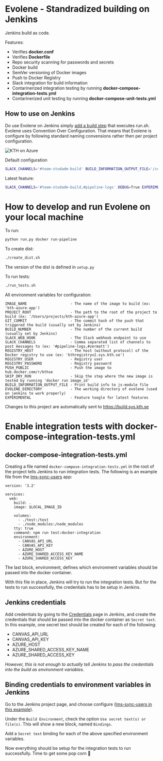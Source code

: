 # Evolene - Standradized building on Jenkins

Jenkins build as code.

Features:
* Verifies **docker.conf**
* Verifies **Dockerfile**
* Repo security scanning for passwords and secrets
* Docker build
* SemVer versioning of Docker images
* Push to Docker Registry
* Slack integration for build information
* Contarinerized integration testing by running **docker-compose-integration-tests.yml**
* Contarinerized unit testing by running **docker-compose-unit-tests.yml**

## How to use on Jenkins
Do use Evolene on Jenkins simply [add a build step](https://build.sys.kth.se/view/team-pipeline/job/kth-azure-app/configure) that executes run.sh. Evolene uses Convention Over Configuration. That means that Evolene is configure by following standard naming convensions rather then per project configuration.

![KTH on Azure](https://gita.sys.kth.se/Infosys/evolene/blob/master/images/jenkins.png)

Default configuration
```bash
SLACK_CHANNELS='#team-studadm-build' BUILD_INFORMATION_OUTPUT_FILE='/config/version.js' $EVOLENE_DIRECTORY/run.sh
```

Latest feature:
```bash
SLACK_CHANNELS='#team-studadm-build,#pipeline-logs' DEBUG=True EXPERIMENTAL=True $EVOLENE_DIRECTORY/run.sh
```


# How to develop and run Evolene on your local machine

To run:
```bash
python run.py docker run-pipeline
```

To create dist:
```bash
./create_dist.sh
```
The version of the dist is defined in `setup.py`

To run tests:
```bash
./run_tests.sh
```

All environment variables for configuration:

```
IMAGE_NAME                    - The name of the image to build (ex: 'kth-azure-app')
PROJECT_ROOT                  - The path to the root of the project to build (ex: '/Users/projects/kth-azure-app')
GIT_COMMIT                    - The commit hash of the push that triggered the build (usually set by Jenkins)
BUILD_NUMBER                  - The number of the current build (usually set by Jenkins)
SLACK_WEB_HOOK                - The Slack webhook endpoint to use
SLACK_CHANNELS                - Comma separated list of channels to post messages to (ex: '#pipeline-logs,#zermatt')
REGISTRY_HOST                 - The host (without protocol) of the Docker registry to use (ex: 'kthregistryv2.sys.kth.se')
REGISTRY_USER                 - Registry user
REGISTRY_PASSWORD             - Registry password
PUSH_PUBLIC                   - Push the image to hub.docker.com/r/kthse
SKIP_DRY_RUN                  - Skip the step where the new image is tested by running 'docker run image_id'
BUILD_INFORMATION_OUTPUT_FILE - Print build info to js-module file 
EVOLENE_DIRECTORY             - The working directory of evolene (used on jenkins to work properly)
EXPERIMENTAL                  - Feature toogle for latest features
```

Changes to this project are automatically sent to https://build.sys.kth.se

# Enable integration tests with docker-compose-integration-tests.yml
## docker-compose-integration-tests.yml
Creating a file named ```docker-compose-integration-tests.yml``` in the root of the project tells Jenkins to run integration tests.
The following is an example file from the [lms-sync-users](https://github.com/KTH/lms-sync-users) app:
```
version: '3.2'

services:
  web:
    build: .
    image: $LOCAL_IMAGE_ID

    volumes:
      - ./test:/test
      - ./node_modules:/node_modules
    tty: true
    command: npm run test:docker-integration
    environment:
      - CANVAS_API_URL
      - CANVAS_API_KEY
      - AZURE_HOST
      - AZURE_SHARED_ACCESS_KEY_NAME
      - AZURE_SHARED_ACCESS_KEY
```
The last block, environment, defines which environment variables should be passed into the docker container.

With this file in place, Jenkins will try to run the integration tests. But for the tests to run successfully, the credentials has to be setup in Jenkins.

## Jenkins credentials
Add credentials by going to the [Credentials](https://build.sys.kth.se/credentials/store/system/domain/_/) page in Jenkins, and create the credentials that should be passed into the docker container as ```Secret text```. In this example, one secret text should be created for each of the following:
- CANVAS_API_URL
- CANVAS_API_KEY
- AZURE_HOST
- AZURE_SHARED_ACCESS_KEY_NAME
- AZURE_SHARED_ACCESS_KEY

_However, this is not enough to actually tell Jenkins to pass the credentials into the build as environment variables._

## Binding credentials to environment variables in Jenkins
Go to the Jenkins project page, and choose configure ([lms-sync-users in this example](https://build.sys.kth.se/job/lms-sync-users/configure)).

Under the ```Build Environment```, check the option ```Use secret text(s) or file(s)```. This will show a new block, named ```Bindings```.

Add a ```Secret text``` binding for each of the above specified environment variables.

Now everything should be setup for the integration tests to run successfully. Time to get some pop corn 🍿
